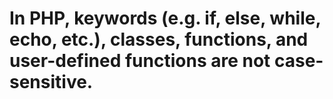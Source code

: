 # In PHP, keywords (e.g. if, else, while, echo, etc.), classes, functions, and user-defined functions are not case-sensitive.
